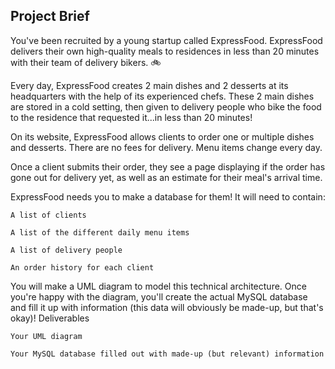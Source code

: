## Project Brief
You've been recruited by a young startup called ExpressFood. ExpressFood delivers their own high-quality meals to residences in less than 20 minutes with their team of delivery bikers. 🚲

Every day, ExpressFood creates 2 main dishes and 2 desserts at its headquarters with the help of its experienced chefs. These 2 main dishes are stored in a cold setting, then given to delivery people who bike the food to the residence that requested it...in less than 20 minutes! 

On its website, ExpressFood allows clients to order one or multiple dishes and desserts. There are no fees for delivery. Menu items change every day. 

Once a client submits their order, they see a page displaying if the order has gone out for delivery yet, as well as an estimate for their meal's arrival time.

ExpressFood needs you to make a database for them! It will need to contain: 

    A list of clients

    A list of the different daily menu items

    A list of delivery people

    An order history for each client

You will make a UML diagram to model this technical architecture. Once you're happy with the diagram, you'll create the actual MySQL database and fill it up with information (this data will obviously be made-up, but that's okay)!
Deliverables

    Your UML diagram

    Your MySQL database filled out with made-up (but relevant) information 
